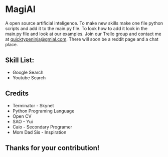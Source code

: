 # MagiAI
A open source artificial inteligence. To make new skills make one file python scripts and add it to the main.py file. To look how to add it look in the main.py file and look at our examples. Join our Trello group and contact me at quicktypeninja@gmial.com. There will soon be a reddit page and a chat place.
## Skill List:
  - Google Search
  - Youtube Search
## Credits
  - Terminator - Skynet
  - Python Programing Language
  - Open CV
  - SAO - Yui
  - Caio - Secondary Programer
  - Mom Dad Sis - Inspiration
## Thanks for your contribution!
